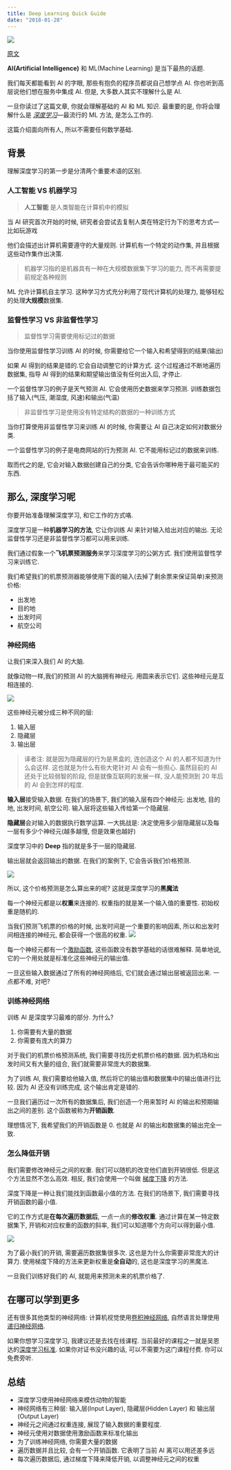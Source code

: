 ```yaml
---
title: Deep Learning Quick Guide
date: "2018-01-28"
---
```


![](./1*1mpE6fsq5LNxH31xeTWi5w.jpeg)

[原文](https://medium.freecodecamp.org/want-to-know-how-deep-learning-works-heres-a-quick-guide-for-everyone-1aedeca88076)

**AI(Artificial Intelligence)** 和 ML(Machine Learning) 是当下最热的话题.

我们每天都能看到 AI 的字眼, 那些有抱负的程序员都说自己想学点 AI. 你也听到高层说他们想在服务中集成 AI. 但是, 大多数人其实不理解什么是 AI.

一旦你读过了这篇文章, 你就会理解基础的 AI 和 ML 知识. 最重要的是, 你将会理解什么是 *[深度学习](https://en.wikipedia.org/wiki/Deep_learning)*—最流行的 ML 方法, 是怎么工作的.

这篇介绍面向所有人, 所以不需要任何数学基础.

## 背景
理解深度学习的第一步是分清两个重要术语的区别.

### 人工智能 VS 机器学习
> **人工智能** 是人类智能在计算机中的模拟

当 AI 研究首次开始的时候, 研究者会尝试去复制人类在特定行为下的思考方式—比如玩游戏

他们会描述出计算机需要遵守的大量规则. 计算机有一个特定的动作集, 并且根据这些动作集作出决策.

> 机器学习指的是机器具有一种在大规模数据集下学习的能力, 而不再需要提前规定各种规则

 ML 允许计算机自主学习. 这种学习方式充分利用了现代计算机的处理力, 能够轻松的处理**大规模**数据集.

### 监督性学习 VS 非监督性学习
> 监督性学习需要使用标记过的数据

当你使用监督性学习训练 AI 的时候, 你需要给它一个输入和希望得到的结果(输出)

如果 AI 得到的结果是错的.它会自动调整它的计算方式. 这个过程通过不断地遍历数据集, 指导 AI 得到的结果和期望输出值没有任何出入后, 才停止.

一个监督性学习的例子是天气预测 AI. 它会使用历史数据来学习预测. 训练数据包括了输入(气压, 潮湿度, 风速)和输出(气温)

> 非监督性学习是使用没有特定结构的数据的一种训练方式

当你打算使用非监督性学习来训练 AI 的时候, 你需要让 AI 自己决定如何对数据分类.

一个监督性学习的例子是电商网站的行为预测 AI. 它不能用标记过的数据来训练.

取而代之的是, 它会对输入数据创建自己的分类, 它会告诉你哪种用于最可能买的东西.

## 那么, 深度学习呢
你要开始准备理解深度学习, 和它工作的方式咯.

深度学习是一种**机器学习的方法**, 它让你训练 AI 来针对输入给出对应的输出. 无论监督性学习还是非监督性学习都可以用来训练.

我们通过假象一个**飞机票预测服务**来学习深度学习的公粥方式. 我们使用监督性学习来训练它.

我们希望我们的机票预测器能够使用下面的输入(去掉了剩余票来保证简单)来预测价格:
* 出发地
* 目的地
* 出发时间
* 航空公司

### 神经网络
让我们来深入我们 AI 的大脑.

就像动物一样,我们的预测 AI 的大脑拥有神经元. 用圆来表示它们. 这些神经元是互相连接的.

![](./1*LaEgAU-vdsR_pClMcgbikQ.jpeg)

这些神经元被分成三种不同的层:
1. 输入层
2. 隐藏层
3. 输出层

> 译者注: 就是因为隐藏层的行为是黑盒的, 连创造这个 AI 的人都不知道为什么会这样. 这也就是为什么有些大佬针对 AI 会有一些担心. 虽然目前的 AI 还处于比较弱智的阶段, 但是就像互联网的发展一样, 没人能预测到 20 年后的 AI 会到怎样的程度.

**输入层**接受输入数据. 在我们的场景下, 我们的输入层有四个神经元: 出发地, 目的地, 出发时间, 航空公司. 输入层将这些输入传给第一个隐藏层.

**隐藏层**会对输入的数据执行数学运算. 一大挑战是: 决定使用多少层隐藏层以及每一层有多少个神经元(越多越慢, 但是效果也越好)

深度学习中的 **Deep** 指的就是多于一层的隐藏层.

输出层就会返回输出的数据. 在我们的案例下, 它会告诉我们价格预测.

![](./1*6PjhO0kPciY_f5XbghnZsQ.png)

所以, 这个价格预测是怎么算出来的呢?
这就是深度学习的**黑魔法**

每一个神经元都是以**权重**来连接的. 权重指的就是某一个输入值的重要性. 初始权重是随机的.

当我们预测飞机票的价格的时候, 出发时间是一个重要的影响因素, 所以和出发时间相连接的神经元, 都会获得一个很高的权重.
![](./1*_kudSKDXEScysTpYYowqFg.jpeg)

每一个神经元都有一个[激励函数](https://en.wikipedia.org/wiki/Activation_function), 这些函数没有数学基础的话很难解释.
简单地说, 它的一个用处就是标准化这些神经元的输出值.

一旦这些输入数据通过了所有的神经网络后, 它们就会通过输出层被返回出来.
一点都不难, 对吧?

### 训练神经网络
训练 AI 是深度学习最难的部分. 为什么?
1. 你需要有大量的数据
2. 你需要有庞大的算力

对于我们的机票价格预测系统, 我们需要寻找历史机票价格的数据. 因为机场和出发时间又有大量的组合, 我们就需要非常庞大的数据集.

为了训练 AI, 我们需要给他输入值, 然后将它的输出值和数据集中的输出值进行比较. 因为 AI 还没有训练完成, 这个输出肯定是错的.

一旦我们遍历过一次所有的数据集后, 我们创造一个用来暂时 AI 的输出和预期输出之间的差别. 这个函数被称为**开销函数**.

理想情况下, 我希望我们的开销函数是 0. 也就是 AI 的输出和数据集的输出完全一致.

### 怎么降低开销
我们需要修改神经元之间的权重. 我们可以随机的改变他们直到开销很低. 但是这个方法显然不怎么高效.
相反, 我们会使用一个叫做 [梯度下降](https://en.wikipedia.org/wiki/Gradient_descent) 的方法.

深度下降是一种让我们能找到函数最小值的方法. 在我们的场景下, 我们需要寻找开销函数的最小值.

它的工作方式是**在每次遍历数据后**, 一点一点的**修改权重**. 通过计算在某一特定数据集下, 开销和对应权重的函数的斜率, 我们可以知道哪个方向可以得到最小值.

![](./1*HrFZV7pKPcc5dzLaWvngtQ.png)

为了最小我们的开销, 需要遍历数据集很多次. 这也是为什么你需要非常庞大的计算力.
使用梯度下降的方法来更新权重是**全自动**的, 这也是深度学习的黑魔法.

一旦我们训练好我们的 AI, 就能用来预测未来的机票价格了.

## 在哪可以学到更多
还有很多其他类型的神经网络: 计算机视觉使用[卷积神经网络](https://en.wikipedia.org/wiki/Convolutional_neural_network), 自然语言处理使用[递归神经网络](https://en.wikipedia.org/wiki/Recurrent_neural_network).

如果你想学习深度学习, 我建议还是去找在线课程.
当前最好的课程之一就是吴恩达的[深度学习标准](https://www.coursera.org/specializations/deep-learning). 如果你对证书没兴趣的话, 可以不需要为这门课程付费. 你可以免费旁听.

## 总结
* 深度学习使用神经网络来模仿动物的智能
* 神经网络有三种层: 输入层(Input Layer), 隐藏层(Hidden Layer) 和 输出层(Output Layer)
* 神经元之间通过权重连接, 展现了输入数据的重要程度.
* 神经元使用对数据使用激励函数来标准化输出
* 为了训练神经网络, 你需要大量的数据
* 遍历数据并且比较, 会有一个开销函数. 它表明了当前 AI 离可以用还差多远
* 每次遍历数据后, 通过梯度下降来降低开销, 以调整神经元之间的权重
